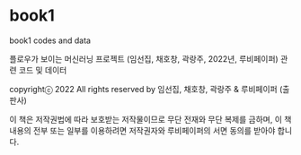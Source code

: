 # book1
book1 codes and data

플로우가 보이는 머신러닝 프로젝트 (임선집, 채호창, 곽랑주, 2022년, 루비페이퍼) 관련 코드 및 데이터

copyrightⓒ 2022 All rights reserved by 임선집, 채호창, 곽랑주 & 루비페이퍼 (출판사)

이 책은 저작권법에 따라 보호받는 저작물이므로 무단 전재와 무단 복제를 금하며,
이 책 내용의 전부 또는 일부를 이용하려면 저작권자와 루비페이퍼의 서면 동의를 받아야 합니다.
